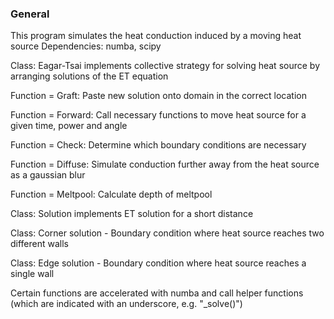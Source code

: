 ### General
This program simulates the heat conduction induced by a moving heat source 
Dependencies: numba, scipy


Class: Eagar-Tsai implements collective strategy for solving heat source by arranging solutions of the ET equation


Function =  Graft: Paste new solution onto domain in the correct location


Function = Forward: Call necessary functions to move heat source for a given time, power and angle


Function = Check: Determine which boundary conditions are necessary


Function = Diffuse: Simulate conduction further away from the heat source as a gaussian blur


Function =  Meltpool: Calculate depth of meltpool 


Class: Solution implements ET solution for a short distance


Class: Corner solution - Boundary condition where heat source reaches two different walls


Class: Edge solution - Boundary condition where heat source reaches a single wall


Certain functions are accelerated with numba and call helper functions (which are indicated with an underscore, e.g. "_solve()")
